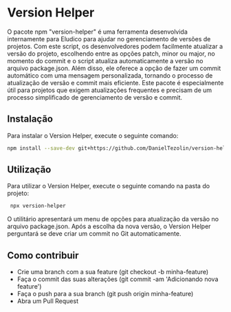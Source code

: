 # Version Helper


O pacote npm "version-helper" é uma ferramenta desenvolvida internamente para Eludico para ajudar no gerenciamento de versões de projetos. Com este script, os desenvolvedores podem facilmente atualizar a versão do projeto, escolhendo entre as opções patch, minor ou major, no momento do commit e o script atualiza automaticamente a versão no arquivo package.json. Além disso, ele oferece a opção de fazer um commit automático com uma mensagem personalizada, tornando o processo de atualização de versão e commit mais eficiente. Este pacote é especialmente útil para projetos que exigem atualizações frequentes e precisam de um processo simplificado de gerenciamento de versão e commit.


## Instalação

Para instalar o Version Helper, execute o seguinte comando:

```bash
npm install --save-dev git+https://github.com/DanielTezolin/version-helper.git
```



## Utilização

Para utilizar o Version Helper, execute o seguinte comando na pasta do projeto:

```bash
 npx version-helper
```

O utilitário apresentará um menu de opções para atualização da versão no arquivo package.json. Após a escolha da nova versão, o Version Helper perguntará se deve criar um commit no Git automaticamente.

## Como contribuir

- Crie uma branch com a sua feature (git checkout -b minha-feature)
- Faça o commit das suas alterações (git commit -am 'Adicionando nova feature')
- Faça o push para a sua branch (git push origin minha-feature)
- Abra um Pull Request